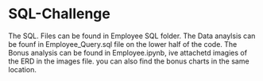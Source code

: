 # SQL-Challenge
The SQL. Files can be found in Employee SQL folder. 
The Data anaylsis can be founf in Employee_Query.sql file on the lower half of the code. 
The Bonus analysis can be found in Employee.ipynb, ive attachetd imagies of the ERD in the images file. you can also find the bonus charts in the same location.
